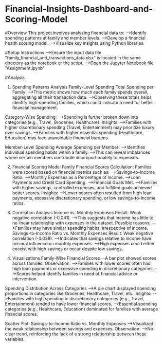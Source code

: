 # Financial-Insights-Dashboard-and-Scoring-Model

#Overview
This project involves analyzing financial data to:
-->Identify spending patterns at family and member levels.
-->Develop a financial health scoring model.
-->Visualize key insights using Python libraries.

#Setup Instructions
-->Ensure the input data file "family_financial_and_transactions_data.xlsx" is located in the same directory as the notebook or the script.
-->Open the Jupyter Notebook file "Assignment.ipynb"

#Analysis
1. Spending Patterns Analysis
Family-Level Spending
Total Spending per Family:
-->This metric shows how much each family spends overall, aggregating all their transaction data.
-->Observing these totals helps identify high-spending families, which could indicate a need for better financial management.

Category-Wise Spending:
-->Spending is further broken down into categories (e.g., Travel, Groceries, Healthcare).
Insights:
-->Families with higher discretionary spending (Travel, Entertainment) may prioritize luxury over savings.
-->Families with higher essential spending (Healthcare, Education) may face unavoidable financial burdens.

Member-Level Spending
Average Spending per Member:
-->Identifies individual spending habits within a family.
-->This can reveal imbalances where certain members contribute disproportionately to expenses.

2. Financial Scoring Model
Family Financial Scores
Calculation:
Families were scored based on financial metrics such as:
-->Savings-to-Income Ratio.
-->Monthly Expenses as a Percentage of Income.
-->Loan Payments and Credit Card Spending.
-->Financial Goals Met.
-->Families with higher savings, controlled expenses, and fulfilled goals achieved better scores.
Insights:
-->Lower scores often resulted from high loan payments, excessive discretionary spending, or low savings-to-income ratios.

3. Correlation Analysis
Income vs. Monthly Expenses
Result: Weak negative correlation  (-0.041).
-->This suggests that income has little to no linear relationship with expenses in the dataset.
Possible reasons:
-->Families may have similar spending habits, irrespective of income.
Savings-to-Income Ratio vs. Monthly Expenses
Result: Weak negative correlation (-0.028).
-->Indicates that savings relative to income have minimal influence on monthly expenses.
-->High expenses could either coexist with high savings or occur despite low savings.

4. Visualizations
Family-Wise Financial Scores
--A bar plot showed scores across families.
Observation:
-->Families with lower scores often had high loan payments or excessive spending in discretionary categories.
-->Scores helped identify families in need of financial advice or intervention.

Spending Distribution Across Categories
-->A pie chart displayed spending proportions in categories like Groceries, Healthcare, Travel, etc.
Insights:
-->Families with high spending in discretionary categories (e.g., Travel, Entertainment) tended to have lower financial scores.
-->Essential spending categories (e.g., Healthcare, Education) dominated for families with average financial scores.

Scatter Plot: Savings-to-Income Ratio vs. Monthly Expenses
-->Visualized the weak relationship between savings and expenses.
Observation:
-->No clear trend, reinforcing the lack of a strong relationship between these variables.

